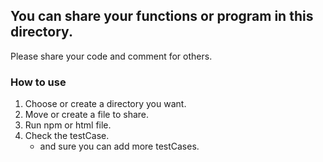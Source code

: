 ## You can share your functions or program in this directory.

Please share your code and comment for others.


### How to use
1. Choose or create a directory you want.
2. Move or create a file to share.
3. Run npm or html file.
4. Check the testCase.
   - and sure you can add more testCases.